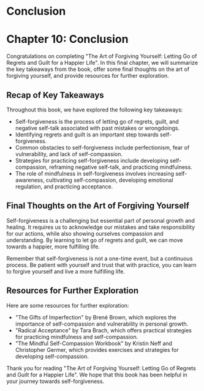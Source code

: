 # Conclusion

Chapter 10: Conclusion
======================

Congratulations on completing "The Art of Forgiving Yourself: Letting Go of Regrets and Guilt for a Happier Life". In this final chapter, we will summarize the key takeaways from the book, offer some final thoughts on the art of forgiving yourself, and provide resources for further exploration.

Recap of Key Takeaways
----------------------

Throughout this book, we have explored the following key takeaways:

* Self-forgiveness is the process of letting go of regrets, guilt, and negative self-talk associated with past mistakes or wrongdoings.
* Identifying regrets and guilt is an important step towards self-forgiveness.
* Common obstacles to self-forgiveness include perfectionism, fear of vulnerability, and lack of self-compassion.
* Strategies for practicing self-forgiveness include developing self-compassion, reframing negative self-talk, and practicing mindfulness.
* The role of mindfulness in self-forgiveness involves increasing self-awareness, cultivating self-compassion, developing emotional regulation, and practicing acceptance.

Final Thoughts on the Art of Forgiving Yourself
-----------------------------------------------

Self-forgiveness is a challenging but essential part of personal growth and healing. It requires us to acknowledge our mistakes and take responsibility for our actions, while also showing ourselves compassion and understanding. By learning to let go of regrets and guilt, we can move towards a happier, more fulfilling life.

Remember that self-forgiveness is not a one-time event, but a continuous process. Be patient with yourself and trust that with practice, you can learn to forgive yourself and live a more fulfilling life.

Resources for Further Exploration
---------------------------------

Here are some resources for further exploration:

* "The Gifts of Imperfection" by Brené Brown, which explores the importance of self-compassion and vulnerability in personal growth.
* "Radical Acceptance" by Tara Brach, which offers practical strategies for practicing mindfulness and self-compassion.
* "The Mindful Self-Compassion Workbook" by Kristin Neff and Christopher Germer, which provides exercises and strategies for developing self-compassion.

Thank you for reading "The Art of Forgiving Yourself: Letting Go of Regrets and Guilt for a Happier Life". We hope that this book has been helpful in your journey towards self-forgiveness.
